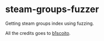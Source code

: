 # steam-groups-fuzzer
Getting steam groups index using fuzzing. 


All the credits goes to [b1scoito](https://github.com/b1scoito/).
